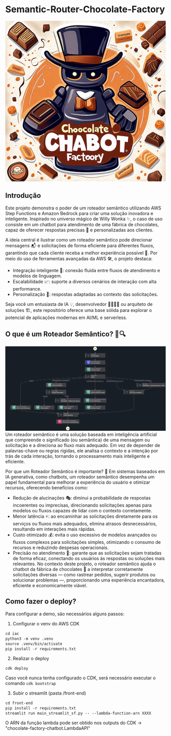 # Semantic-Router-Chocolate-Factory

![logo.jpeg](front-end/logo.jpeg)

## Introdução
Este projeto demonstra o poder de um roteador semântico utilizando AWS Step Functions e Amazon Bedrock para criar uma solução inovadora e inteligente. Inspirado no universo mágico de Willy Wonka ✨, o caso de uso consiste em um chatbot para atendimento de uma fábrica de chocolates, capaz de oferecer respostas precisas 🍬 e personalizadas aos clientes.

A ideia central é ilustrar como um roteador semântico pode direcionar mensagens 📬 e solicitações de forma eficiente para diferentes fluxos, garantindo que cada cliente receba a melhor experiência possível 🌟. Por meio do uso de ferramentas avançadas da AWS 🛠️, o projeto destaca:

* Integração inteligente 🤝: conexão fluida entre fluxos de atendimento e modelos de linguagem.
* Escalabilidade 📈: suporte a diversos cenários de interação com alta performance.
* Personalização 🎯: respostas adaptadas ao contexto das solicitações.

Seja você um entusiasta de IA 💡, desenvolvedor 👨‍💻👩‍💻 ou arquiteto de soluções 🏗️, este repositório oferece uma base sólida para explorar o potencial de aplicações modernas em AI/ML e serverless.

## O que é um Roteador Semântico? 🤔🔍
![semantic_router_step_function.png](imgs/semantic_router_step_function.png)
Um roteador semântico é uma solução baseada em inteligência artificial que compreende o significado (ou semântica) de uma mensagem ou solicitação e a direciona ao fluxo mais adequado. Em vez de depender de palavras-chave ou regras rígidas, ele analisa o contexto e a intenção por trás de cada interação, tornando o processamento mais inteligente e eficiente.

Por que um Roteador Semântico é importante? 🚀
Em sistemas baseados em IA generativa, como chatbots, um roteador semântico desempenha um papel fundamental para melhorar a experiência do usuário e otimizar recursos, oferecendo benefícios como:

* Redução de alucinações 🎭: diminui a probabilidade de respostas incoerentes ou imprecisas, direcionando solicitações apenas para modelos ou fluxos capazes de lidar com o contexto corretamente.
* Menor latência ⚡: ao encaminhar as solicitações diretamente para os serviços ou fluxos mais adequados, elimina atrasos desnecessários, resultando em interações mais rápidas.
* Custo otimizado 💰: evita o uso excessivo de modelos avançados ou fluxos complexos para solicitações simples, otimizando o consumo de recursos e reduzindo despesas operacionais.
* Precisão no atendimento 🎯: garante que as solicitações sejam tratadas de forma eficaz, conectando os usuários às respostas ou soluções mais relevantes.
No contexto deste projeto, o roteador semântico ajuda o chatbot da fábrica de chocolates 🍫 a interpretar corretamente solicitações diversas — como rastrear pedidos, sugerir produtos ou solucionar problemas —, proporcionando uma experiência encantadora, eficiente e economicamente viável.

## Como fazer o deploy?
Para configurar a demo, são necessários alguns passos:

1. Configurar o venv do AWS CDK
```shell
cd iac
python3 -m venv .venv
source .venv/bin/activate
pip install -r requirements.txt 
```

2. Realizar o deploy
```shell
cdk deploy
```
Caso você nunca tenha configurado o CDK, será necessário executar o comando `cdk bootstrap` 

3. Subir o streamlit (pasta /front-end)
```shell
cd front-end
pip install -r requirements.txt
streamlit run main_streamlit_sf.py -- --lambda-function-arn XXXX
```

O ARN da função lambda pode ser obtido nos outputs do CDK -> "chocolate-factory-chatbot.LambdaAPI" 
   

